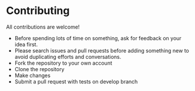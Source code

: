 # Contributing

All contributions are welcome!

-   Before spending lots of time on something, ask for feedback on your idea first.
-   Please search issues and pull requests before adding something new to avoid duplicating efforts and conversations.
-   Fork the repository to your own account
-   Clone the repository
-   Make changes
-   Submit a pull request with tests on develop branch
